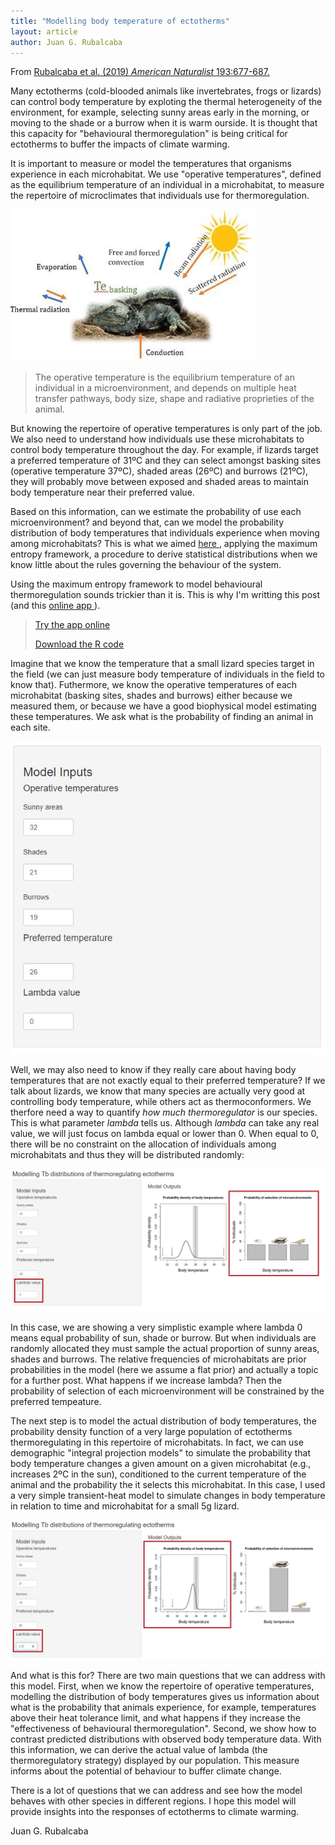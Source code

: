 ```yaml
---
title: "Modelling body temperature of ectotherms"
layout: article
author: Juan G. Rubalcaba
---
```

From <a href = "https://www.amnat.org/an/newpapers/MayRubalcaba.html" target="_blank"> Rubalcaba et al. (2019) *American Naturalist* 193:677-687.</a>

Many ectotherms (cold-blooded animals like invertebrates, frogs or lizards) can control body temperature by exploting the thermal heterogeneity of the environment, for example, selecting sunny areas early in the morning, or moving to the shade or a burrow when it is warm ourside. It is thought that this capacity for "behavioural thermoregulation" is being critical for ectotherms to buffer the impacts of climate warming.

It is important to measure or model the temperatures that organisms experience in each microhabitat. We use "operative temperatures", defined as the equilibrium temperature of an individual in a microhabitat, to measure the repertoire of microclimates that individuals use for thermoregulation. 

<img src="/images/posts/bodytemp.jpg">

>The operative temperature is the equilibrium temperature of an individual in a microenvironment, and depends on multiple heat transfer pathways, body size, shape and radiative proprieties of the animal.

But knowing the repertoire of operative temperatures is only part of the job. We also need to understand how individuals use these microhabitats to control body temperature throughout the day. For example, if lizards target a preferred temperature of 31ºC and they can select amongst basking sites (operative temperature 37ºC), shaded areas (26ºC) and burrows (21ºC), they will probably move between exposed and shaded areas to maintain body temperature near their preferred value. 

Based on this information, can we estimate the probability of use each microenvironment? and beyond that, can we model the probability distribution of body temperatures that individuals experience when moving among microhabitats? This is what we aimed <a href = "https://www.amnat.org/an/newpapers/MayRubalcaba.html" target="_blank"> here </a>, applying the maximum entropy framework, a procedure to derive statistical distributions when we know little about the rules governing the behaviour of the system. 

Using the maximum entropy framework to model behavioural thermoregulation sounds trickier than it is. This is why I'm writting this post (and this <a href = "https://jrubalcaba.shinyapps.io/jrubalcabagithub/" target="_blank"> online app </a>).

><p><a href = "https://jrubalcaba.shinyapps.io/jrubalcabagithub/" target="_blank"> Try the app online </a></p>
><p><a href = "https://www.journals.uchicago.edu/doi/suppl/10.1086/702717/suppl_file/58531data.zip"> Download the R code </a></p>

Imagine that we know the temperature that a small lizard species target in the field (we can just measure body temperature of individuals in the field to know that). Futhermore, we know the operative temperatures of each microhabitat (basking sites, shades and burrows) either because we measured them, or because we have a good biophysical model estimating these temperatures. We ask what is the probability of finding an animal in each site.

<img src="/images/posts/Tbdistributions/inputs.jpg">

Well, we may also need to know if they really care about having body temperatures that are not exactly equal to their preferred temperature? If we talk about lizards, we know that many species are actually very good at controlling body temperature, while others act as thermoconformers. We therfore need a way to quantify *how much thermoregulator* is our species. This is what parameter *lambda* tells us. Although *lambda* can take any real value, we will just focus on lambda equal or lower than 0. When equal to 0, there will be no constraint on the allocation of individuals among microhabitats and thus they will be distributed randomly:

<img src="/images/posts/Tbdistributions/lambda0.jpg">

In this case, we are showing a very simplistic example where lambda 0 means equal probability of sun, shade or burrow. But when individuals are randomly allocated they must sample the actual proportion of sunny areas, shades and burrows. The relative frequencies of microhabitats are prior probabilities in the model (here we assume a flat prior) and actually a topic for a further post. What happens if we increase lambda? Then the probability of selection of each microenvironment will be constrained by the preferred tempeature.

The next step is to model the actual distribution of body temperatures, the probability density function of a very large population of ectotherms thermoregulating in this repertoire of microhabitats. In fact, we can use demographic "integral projection models" to simulate the probability that body temperature changes a given amount on a given microhabitat (e.g., increases 2ºC in the sun), conditioned to the current temperature of the animal and the probability the it selects this microhabitat. In this case, I used a very simple transient-heat model to simulate changes in body temperature in relation to time and microhabitat for a small 5g lizard.

<img src="/images/posts/Tbdistributions/lambda2.jpg">

And what is this for? There are two main questions that we can address with this model. First, when we know the repertoire of operative temperatures, modelling the distribution of body temperatures gives us information about what is the probability that animals experience, for example, temperatures above their heat tolerance limit, and what happens if they increase the "effectiveness of behavioural thermoregulation". Second, we show how to contrast predicted distributions with observed body temperature data. With this information, we can derive the actual value of lambda (the thermoregulatory strategy) displayed by our population. This measure informs about the potential of behaviour to buffer climate change. 

There is a lot of questions that we can address and see how the model behaves with other species in different regions. I hope this model will provide insights into the responses of ectotherms to climate warming.

Juan G. Rubalcaba
